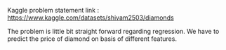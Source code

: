 Kaggle problem statement link : https://www.kaggle.com/datasets/shivam2503/diamonds

The problem is little bit straight forward regarding regression. 
We have to predict the price of diamond on basis of different features.